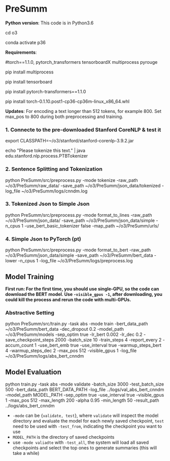 # PreSumm

**Python version**: This code is in Python3.6

cd o3

conda activate p36

**Requirements**: 

#torch==1.1.0, pytorch_transformers tensorboardX multiprocess pyrouge

pip install multiprocess

pip install tensorboard

pip install pytorch-transformers==1.1.0

pip install torch-0.1.10.post1-cp36-cp36m-linux_x86_64.whl

**Updates**: For encoding a text longer than 512 tokens, for example 800. Set max_pos to 800 during both preprocessing and training.

### 1.  Connecte to the pre-downloaded Stanford CoreNLP & test it
export CLASSPATH=~/o3/stanford/stanford-corenlp-3.9.2.jar

echo "Please tokenize this text." | java edu.stanford.nlp.process.PTBTokenizer

### 2.   Sentence Splitting and Tokenization
python PreSumm/src/preprocess.py -mode tokenize -raw_path ~/o3/PreSumm/raw_data/ -save_path ~/o3/PreSumm/json_data/tokenized -log_file ~/o3/PreSumm/logs/cnndm.log

### 3.  Tokenized Json to Simple Json 
python PreSumm/src/preprocess.py -mode format_to_lines -raw_path ~/o3/PreSumm/json_data/ -save_path ~/o3/PreSumm/json_data/simple -n_cpus 1 -use_bert_basic_tokenizer false -map_path ~/o3/PreSumm/urls/

### 4.  Simple Json to PyTorch (pt)
python PreSumm/src/preprocess.py -mode format_to_bert -raw_path ~/o3/PreSumm/json_data/simple -save_path ~/o3/PreSumm/bert_data  -lower -n_cpus 1 -log_file ~/o3/PreSumm/logs/preprocess.log

## Model Training

**First run: For the first time, you should use single-GPU, so the code can download the BERT model. Use ``-visible_gpus -1``, after downloading, you could kill the process and rerun the code with multi-GPUs.**

### Abstractive Setting
python PreSumm/src/train.py  -task abs -mode train -bert_data_path ~/o3/PreSumm/bert_data -dec_dropout 0.2  -model_path ~/o3/PreSumm/models -sep_optim true -lr_bert 0.002 -lr_dec 0.2 -save_checkpoint_steps 2000 -batch_size 10 -train_steps 4 -report_every 2 -accum_count 1 -use_bert_emb true -use_interval true -warmup_steps_bert 4 -warmup_steps_dec 2 -max_pos 512 -visible_gpus 1  -log_file ~/o3/PreSumm/logs/abs_bert_cnndm

## Model Evaluation
 python train.py -task abs -mode validate -batch_size 3000 -test_batch_size 500 -bert_data_path BERT_DATA_PATH -log_file ../logs/val_abs_bert_cnndm -model_path MODEL_PATH -sep_optim true -use_interval true -visible_gpus 1 -max_pos 512 -max_length 200 -alpha 0.95 -min_length 50 -result_path ../logs/abs_bert_cnndm 

* `-mode` can be {`validate, test`}, where `validate` will inspect the model directory and evaluate the model for each newly saved checkpoint, `test` need to be used with `-test_from`, indicating the checkpoint you want to use
* `MODEL_PATH` is the directory of saved checkpoints
* use `-mode valiadte` with `-test_all`, the system will load all saved checkpoints and select the top ones to generate summaries (this will take a while)


